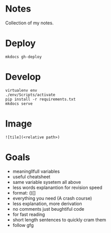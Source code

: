 # Notes

Collection of my notes.

# Deploy

```
mkdocs gh-deploy
```

# Develop

```
virtualenv env
./env/Scripts/activate
pip install -r requirements.txt
mkdocs serve
```

# Image

```
![tile](<relative path>)
```

# Goals

* meaningllfull variables
* useful cheatsheet
* same variable sysetem all above
* less words explanantion for revision speed
* format: ()[]
* everything you need (A crash course)
* less explanation, more derivation
* no comments just beughtiful code
* for fast reading
* short length sentences to quickly cram them
* follow gfg